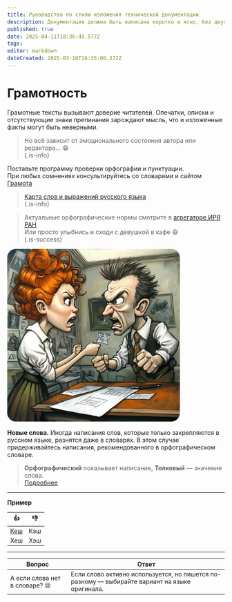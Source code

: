 ```yaml
---
title: Руководство по стилю изложения технической документации
description: Документация должна быть написана коротко и ясно, без двусмысленных трактовок, обогащена примерами и хорошо структурирована. Документацию читают в справочном режиме, поэтому важно хорошее структурирование и оформление текста.
published: true
date: 2025-04-11T18:36:49.577Z
tags: 
editor: markdown
dateCreated: 2025-03-10T16:35:00.372Z
---
```


# Грамотность

Грамотные тексты вызывают доверие читателей. Опечатки, описки и отсутствующие знаки препинания зарождают мысль, что и изложенные факты могут быть неверными.  
> Но всё зависит от эмоционального состояния автора или редактора… :grin:  
{.is-info}

Поставьте программу проверки орфографии и пунктуации.  
При любых сомнениях консультируйтесь со словарями и сайтом [Грамота](https://skillbox.ru/media/ "Смелее")

> [Карта слов и выражений русского языка](https://kartaslov.ru/ "Вперёд")  
{.is-info}

> Актуальные орфографические нормы смотрите в [агрегаторе ИРЯ РАН](https://orfo.ruslang.ru/)  
Или просто улыбнись и сходи с девушкой в кафе 😄  
{.is-success}

<!-- Интерактивное изображение -->
<div style="position: relative; display: inline-block;">
  <img 
    src="/u6639615556_ill_draw_a_funny_picture_of_two_people_arguing_ab_5f6a47e7-c821-425e-80e1-f0456353a5dc_0.png"
    usemap="#peoplemap"
    style="border-radius: 20px; width: 400px; height: auto;">

  <div id="tooltip" style="position: absolute; display: none; background-color: #007BFF; color: white; padding: 6px 12px; border-radius: 10px; font-size: 14px; z-index: 999;"></div>

  <map name="peoplemap">
    <area shape="rect" coords="0,0,200,400" onmouseover="showTooltip(event, 'ЛАПКИ')" onmouseout="hideTooltip()">
    <area shape="rect" coords="200,0,400,400" onmouseover="showTooltip(event, 'ЕЛОЧКИ')" onmouseout="hideTooltip()">
  </map>
</div>

<script>
  function showTooltip(e, text) {
    const tooltip = document.getElementById('tooltip');
    tooltip.textContent = text;
    tooltip.style.left = (e.pageX - e.target.offsetLeft + 10) + 'px';
    tooltip.style.top = (e.pageY - e.target.offsetTop - 40) + 'px';
    tooltip.style.display = 'block';
  }

  function hideTooltip() {
    document.getElementById('tooltip').style.display = 'none';
  }
</script>

**Новые слова.** Иногда написания слов, которые только закрепляются в русском языке, разнятся даже в словарях. В этом случае придерживайтесь написания, рекомендованного в орфографическом словаре.

> **Орфографический** показывает написание, **Толковый** — значение слова.  
[Подробнее](https://orf.textologia.ru/)
---

**Пример**

| 👍 | 👎 |
|----|----|
| [Кеш](https://gramota.ru/poisk?query=%D0%9A%D0%AD%D0%A8&mode=spravka) | Кэш |
| Хеш | Хэш |

---

| Вопрос | Ответ |
|--------|-------|
| А если слова нет в словаре? 😢 | Если слово активно используется, но пишется по-разному — выбирайте вариант на языке оригинала. |